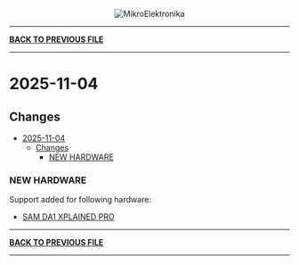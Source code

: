 <p align="center">
  <img src="http://www.mikroe.com/img/designs/beta/logo_small.png?raw=true" alt="MikroElektronika"/>
</p>

---

**[BACK TO PREVIOUS FILE](../changelog.md)**

---

# 2025-11-04

## Changes

- [2025-11-04](#2025-11-04)
  - [Changes](#changes)
    - [NEW HARDWARE](#new-hardware)

### NEW HARDWARE

Support added for following hardware:

+ [SAM DA1 XPLAINED PRO](https://mplab-discover.microchip.com/v2/item/com.microchip.portal.evalboard/com.microchip.subcategories.modules-and-peripherals.communication.can.Others/mcu08.atsamda1-xpro/1.0.0?view=about)

---

**[BACK TO PREVIOUS FILE](../changelog.md)**

---
